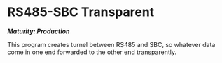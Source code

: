 RS485-SBC Transparent
=
***Maturity: Production***

This program creates turnel between RS485 and SBC, so whatever data come in one end forwarded to the other end transparently.